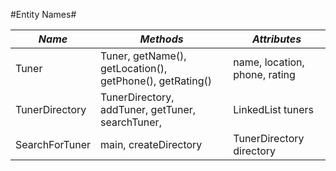 #Entity Names#

| *Name* | *Methods* | *Attributes* |
|----|----|----|
| Tuner | Tuner, getName(), getLocation(), getPhone(), getRating() | name, location, phone, rating |
| TunerDirectory | TunerDirectory, addTuner, getTuner, searchTuner, | LinkedList tuners |
| SearchForTuner | main, createDirectory | TunerDirectory directory |
